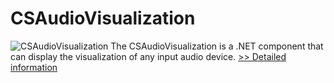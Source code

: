# CSAudioVisualization
![CSAudioVisualization](https://mycommerce.akamaized.net/api/pimages/P300914540/BIG/300914540.PNG)
The CSAudioVisualization is a .NET component that can display the visualization of any input audio device.
[>> Detailed information](https://secure.shareit.com/shareit/product.html?productid=300914540&affiliateid=200057808)